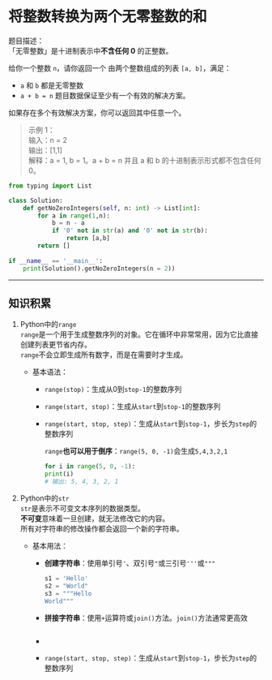 # 将整数转换为两个无零整数的和
题目描述：  
「无零整数」是十进制表示中**不含任何 0** 的正整数。

给你一个整数 `n`，请你返回一个 由两个整数组成的列表 `[a, b]`，满足：

- `a` 和 `b` 都是无零整数
- `a + b = n`
题目数据保证至少有一个有效的解决方案。

如果存在多个有效解决方案，你可以返回其中任意一个。

> 示例 1：  
> 输入：n = 2  
> 输出：[1,1]  
> 解释：a = 1, b = 1。a + b = n 并且 a 和 b 的十进制表示形式都不包含任何 0。

```python
from typing import List

class Solution:
    def getNoZeroIntegers(self, n: int) -> List[int]:
        for a in range(1,n):
            b = n - a
            if '0' not in str(a) and '0' not in str(b):
                return [a,b]
        return []
    
if __name__ == '__main__':
    print(Solution().getNoZeroIntegers(n = 2))
```
-----------------------------------------------------------------------
## 知识积累
1. Python中的`range`  
   `range`是一个用于生成整数序列的对象。它在循环中非常常用，因为它比直接创建列表更节省内存。  
   `range`不会立即生成所有数字，而是在需要时才生成。

    - 基本语法：
      - `range(stop)`：生成从0到`stop-1`的整数序列
      - `range(start, stop)`：生成从`start`到`stop-1`的整数序列
      - `range(start, stop, step)`：生成从`start`到`stop-1`，步长为`step`的整数序列

        `range`**也可以用于倒序**：`range(5, 0, -1)`会生成`5,4,3,2,1`
        ```python
        for i in range(5, 0, -1):
        print(i)
        # 输出: 5, 4, 3, 2, 1
        ```

2. Python中的`str`  
   `str`是表示不可变文本序列的数据类型。  
   **不可变**意味着一旦创建，就无法修改它的内容。  
   所有对字符串的修改操作都会返回一个新的字符串。  
   
   - 基本用法：
      - **创建字符串**：使用单引号`'`、双引号`"`或三引号`'''`或`"""`
        ```python
        s1 = 'Hello'
        s2 = "World"
        s3 = """Hello
        World"""
        ```
      - **拼接字符串**：使用`+`运算符或`join()`方法。`join()`方法通常更高效
        ```python
        
        ```
    
      - 
      - `range(start, stop, step)`：生成从`start`到`stop-1`，步长为`step`的整数序列
